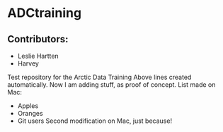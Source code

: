 # ADCtraining

## Contributors:
- Leslie Hartten
- Harvey

Test repository for the Arctic Data Training
Above lines created automatically.  Now I am adding stuff, as proof of concept.
List made on Mac:
* Apples
* Oranges
* Git users
Second modification on Mac, just because!
